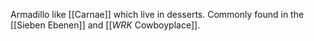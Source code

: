 Armadillo like [[Carnae]] which live in desserts. Commonly found in the [[Sieben Ebenen]] and [[_WRK_ Cowboyplace]].